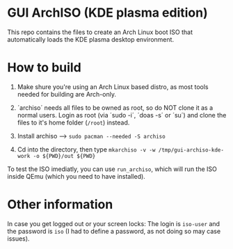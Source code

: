 # GUI ArchISO (KDE plasma edition)

This repo contains the files to create an Arch Linux boot ISO that automatically loads the KDE plasma desktop environment. 

# How to build

1. Make shure you're using an Arch Linux based distro, as most tools needed for building are Arch-only.

2. ´archiso´ needs all files to be owned as root, so do NOT clone it as a normal users.
Login as root (via ´sudo -i´, ´doas -s´ or ´su´) and clone the files to it's home folder (`/root`) instead.

3. Install archiso --> `sudo pacman --needed -S archiso`

4. Cd into the directory, then type `mkarchiso -v -w /tmp/gui-archiso-kde-work -o ${PWD}/out ${PWD}`

To test the ISO imediatly, you can use `run_archiso`, which will run the ISO inside QEmu (which you need to have installed).

# Other information

In case you get logged out or your screen locks:
The login is `iso-user` and the password is `iso` (I had to define a password, as not doing so may case issues).
